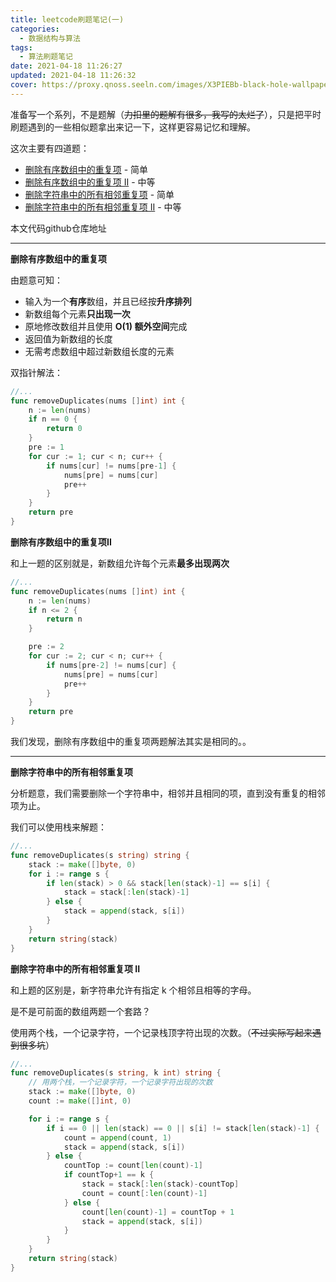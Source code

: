 ```yaml
---
title: leetcode刷题笔记(一)
categories:
  - 数据结构与算法
tags:
  - 算法刷题笔记
date: 2021-04-18 11:26:27
updated: 2021-04-18 11:26:32
cover: https://proxy.qnoss.seeln.com/images/X3PIEBb-black-hole-wallpaper.jpg
---
```


准备写一个系列，不是题解（~~力扣里的题解有很多，我写的太烂了~~），只是把平时刷题遇到的一些相似题拿出来记一下，这样更容易记忆和理解。

这次主要有四道题：

- [删除有序数组中的重复项](https://leetcode-cn.com/problems/remove-duplicates-from-sorted-array/) - 简单
- [删除有序数组中的重复项 II](https://leetcode-cn.com/problems/remove-duplicates-from-sorted-array-ii/) - 中等
- [删除字符串中的所有相邻重复项](https://leetcode-cn.com/problems/remove-all-adjacent-duplicates-in-string/) - 简单
- [删除字符串中的所有相邻重复项 II](https://leetcode-cn.com/problems/remove-all-adjacent-duplicates-in-string-ii/) - 中等

<a herf="https://github.com/ruomuc/test_demos/tree/master/blog/leetcode%E5%88%B7%E9%A2%98%E7%AC%94%E8%AE%B0(%E4%B8%80)">本文代码github仓库地址</a>
<!--more-->

---

**删除有序数组中的重复项**

由题意可知：

- 输入为一个**有序**数组，并且已经按**升序排列**
- 新数组每个元素**只出现一次**
- 原地修改数组并且使用 **O(1) 额外空间**完成
- 返回值为新数组的长度
- 无需考虑数组中超过新数组长度的元素

双指针解法：

```go
//...
func removeDuplicates(nums []int) int {
	n := len(nums)
	if n == 0 {
		return 0
	}
	pre := 1
	for cur := 1; cur < n; cur++ {
		if nums[cur] != nums[pre-1] {
			nums[pre] = nums[cur]
			pre++
		}
	}
	return pre
}
```



**删除有序数组中的重复项II**

和上一题的区别就是，新数组允许每个元素**最多出现两次**

```go
//...
func removeDuplicates(nums []int) int {
	n := len(nums)
	if n <= 2 {
		return n
	}

	pre := 2
	for cur := 2; cur < n; cur++ {
		if nums[pre-2] != nums[cur] {
			nums[pre] = nums[cur]
			pre++
		}
	}
	return pre
}
```

我们发现，删除有序数组中的重复项两题解法其实是相同的。。

---

**删除字符串中的所有相邻重复项**

分析题意，我们需要删除一个字符串中，相邻并且相同的项，直到没有重复的相邻项为止。

我们可以使用栈来解题：

```go
//...
func removeDuplicates(s string) string {
	stack := make([]byte, 0)
	for i := range s {
		if len(stack) > 0 && stack[len(stack)-1] == s[i] {
			stack = stack[:len(stack)-1]
		} else {
			stack = append(stack, s[i])
		}
	}
	return string(stack)
}
```

**删除字符串中的所有相邻重复项 II**

和上题的区别是，新字符串允许有指定 k 个相邻且相等的字母。

是不是可前面的数组两题一个套路？

使用两个栈，一个记录字符，一个记录栈顶字符出现的次数。（~~不过实际写起来遇到很多坑~~）

```go
//...
func removeDuplicates(s string, k int) string {
	// 用两个栈，一个记录字符，一个记录字符出现的次数
	stack := make([]byte, 0)
	count := make([]int, 0)

	for i := range s {
		if i == 0 || len(stack) == 0 || s[i] != stack[len(stack)-1] {
			count = append(count, 1)
			stack = append(stack, s[i])
		} else {
			countTop := count[len(count)-1]
			if countTop+1 == k {
				stack = stack[:len(stack)-countTop]
				count = count[:len(count)-1]
			} else {
				count[len(count)-1] = countTop + 1
				stack = append(stack, s[i])
			}
		}
	}
	return string(stack)
}

```
